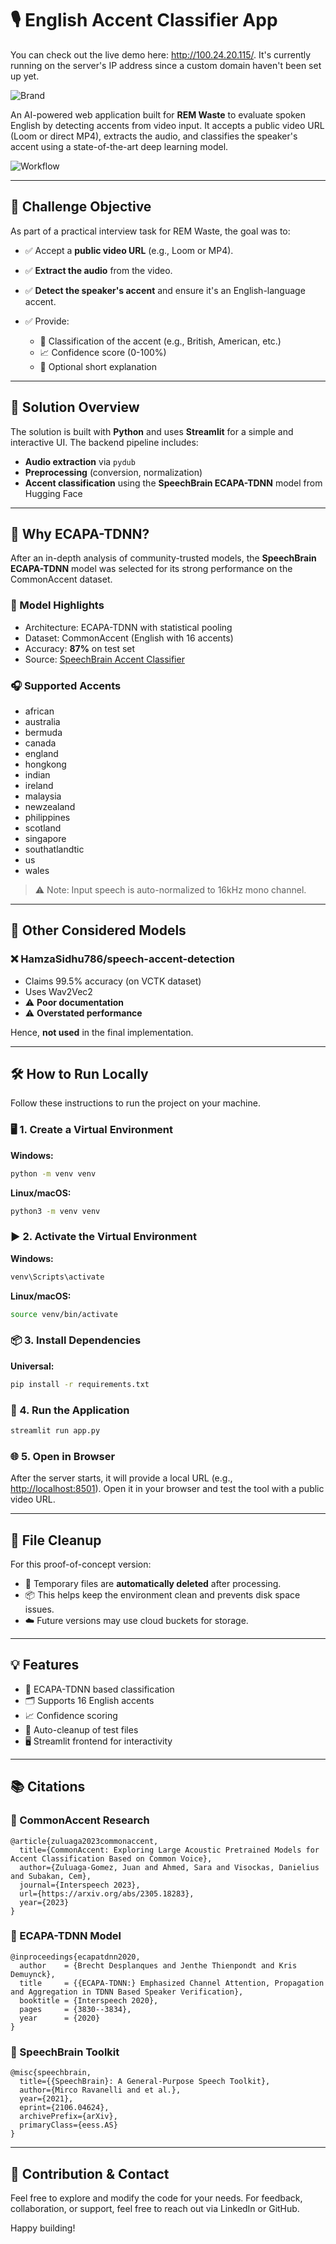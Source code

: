# 🎙️ English Accent Classifier App

You can check out the live demo here: http://100.24.20.115/. It's currently running on the server's IP address since a custom domain haven't been set up yet.

![Brand](assets/remwaste_chatbot.PNG)

An AI-powered web application built for **REM Waste** to evaluate spoken English by detecting accents from video input. It accepts a public video URL (Loom or direct MP4), extracts the audio, and classifies the speaker's accent using a state-of-the-art deep learning model.

![Workflow](assets/simple_workflow.PNG)

---

## 📌 Challenge Objective

As part of a practical interview task for REM Waste, the goal was to:

- ✅ Accept a **public video URL** (e.g., Loom or MP4).
- ✅ **Extract the audio** from the video.
- ✅ **Detect the speaker's accent** and ensure it's an English-language accent.
- ✅ Provide:

  - 🎯 Classification of the accent (e.g., British, American, etc.)
  - 📈 Confidence score (0-100%)
  - 📝 Optional short explanation

---

## 🚀 Solution Overview

The solution is built with **Python** and uses **Streamlit** for a simple and interactive UI. The backend pipeline includes:

- **Audio extraction** via `pydub`
- **Preprocessing** (conversion, normalization)
- **Accent classification** using the **SpeechBrain ECAPA-TDNN** model from Hugging Face

---

## 🧠 Why ECAPA-TDNN?

After an in-depth analysis of community-trusted models, the **SpeechBrain ECAPA-TDNN** model was selected for its strong performance on the CommonAccent dataset.

### 🔬 Model Highlights

- Architecture: ECAPA-TDNN with statistical pooling
- Dataset: CommonAccent (English with 16 accents)
- Accuracy: **87%** on test set
- Source: [SpeechBrain Accent Classifier](https://github.com/JuanPZuluaga/accent-recog-slt2022)

### 🎧 Supported Accents

- african
- australia
- bermuda
- canada
- england
- hongkong
- indian
- ireland
- malaysia
- newzealand
- philippines
- scotland
- singapore
- southatlandtic
- us
- wales

> ⚠️ Note: Input speech is auto-normalized to 16kHz mono channel.

---

## 🧪 Other Considered Models

### ❌ HamzaSidhu786/speech-accent-detection

- Claims 99.5% accuracy (on VCTK dataset)
- Uses Wav2Vec2
- ⚠️ **Poor documentation**
- ⚠️ **Overstated performance**

Hence, **not used** in the final implementation.

---

## 🛠️ How to Run Locally

Follow these instructions to run the project on your machine.

### 🖥️ 1. Create a Virtual Environment

**Windows:**

```bash
python -m venv venv
```

**Linux/macOS:**

```bash
python3 -m venv venv
```

### ▶️ 2. Activate the Virtual Environment

**Windows:**

```bash
venv\Scripts\activate
```

**Linux/macOS:**

```bash
source venv/bin/activate
```

### 📦 3. Install Dependencies

**Universal:**

```bash
pip install -r requirements.txt
```

### 🔁 4. Run the Application

```bash
streamlit run app.py
```

### 🌐 5. Open in Browser

After the server starts, it will provide a local URL (e.g., [http://localhost:8501](http://localhost:8501)). Open it in your browser and test the tool with a public video URL.

---

## 🧹 File Cleanup

For this proof-of-concept version:

- 🎯 Temporary files are **automatically deleted** after processing.
- 📦 This helps keep the environment clean and prevents disk space issues.
- ☁️ Future versions may use cloud buckets for storage.

---

## 💡 Features

- 🧠 ECAPA-TDNN based classification
- 🗂️ Supports 16 English accents
- 📈 Confidence scoring
- 🚮 Auto-cleanup of test files
- 🖥️ Streamlit frontend for interactivity

---

## 📚 Citations

### 🔬 CommonAccent Research

```
@article{zuluaga2023commonaccent,
  title={CommonAccent: Exploring Large Acoustic Pretrained Models for Accent Classification Based on Common Voice},
  author={Zuluaga-Gomez, Juan and Ahmed, Sara and Visockas, Danielius and Subakan, Cem},
  journal={Interspeech 2023},
  url={https://arxiv.org/abs/2305.18283},
  year={2023}
}
```

### 🔬 ECAPA-TDNN Model

```
@inproceedings{ecapatdnn2020,
  author    = {Brecht Desplanques and Jenthe Thienpondt and Kris Demuynck},
  title     = {{ECAPA-TDNN:} Emphasized Channel Attention, Propagation and Aggregation in TDNN Based Speaker Verification},
  booktitle = {Interspeech 2020},
  pages     = {3830--3834},
  year      = {2020}
}
```

### 🔬 SpeechBrain Toolkit

```
@misc{speechbrain,
  title={{SpeechBrain}: A General-Purpose Speech Toolkit},
  author={Mirco Ravanelli and et al.},
  year={2021},
  eprint={2106.04624},
  archivePrefix={arXiv},
  primaryClass={eess.AS}
}
```

---

## 👋 Contribution & Contact

Feel free to explore and modify the code for your needs. For feedback, collaboration, or support, feel free to reach out via LinkedIn or GitHub.

Happy building!
